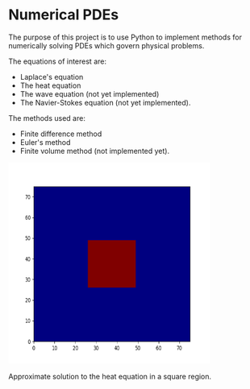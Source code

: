 <h1>Numerical PDEs</h1>
The purpose of this project is to use Python to implement methods for numerically solving PDEs which govern physical problems.

The equations of interest are:
* Laplace's equation
* The heat equation
* The wave equation (not yet implemented)
* The Navier-Stokes equation (not yet implemented).

The methods used are:
* Finite difference method
* Euler's method
* Finite volume method (not implemented yet).

<img src="Images/HeatEquation/heatequation.gif" width=400 height=400>

<f1>Approximate solution to the heat equation in a square region.</f1>
